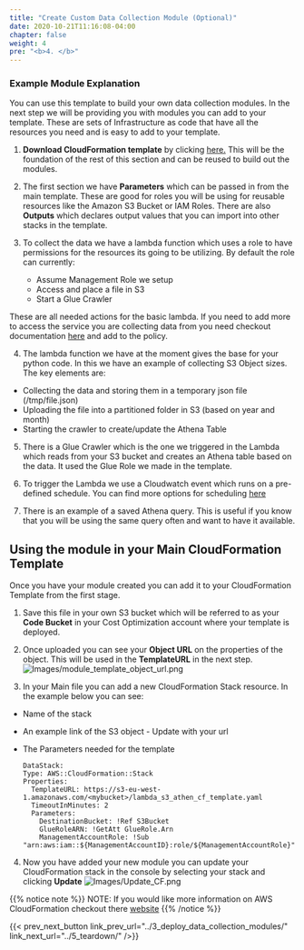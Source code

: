 ```yaml
---
title: "Create Custom Data Collection Module (Optional)"
date: 2020-10-21T11:16:08-04:00
chapter: false
weight: 4
pre: "<b>4. </b>"
---
```


### Example Module Explanation
You can use this template to build your own data collection modules. In the next step we will be providing you with modules you can add to your template. These are sets of Infrastructure as code that have all the resources you need and is easy to add to your template. 

1.  **Download CloudFormation template** by clicking [here.](/Cost/300_Optimization_Data_Collection/Code/lambda_s3_athen_cf_template.yaml) This will be the foundation of the rest of this section and can be reused to build out the modules.

2. The first section we have **Parameters** which can be passed in from the main template. These are good for roles you will be using for reusable resources like the Amazon S3 Bucket or IAM Roles. There are also **Outputs** which  declares output values that you can import into other stacks in the template. 


3. To collect the data we have a lambda function which uses a role to have permissions for the resources its going to be utilizing.  By default the role can currently: 
    * Assume Management Role we setup
    * Access and place a file in S3 
    * Start a Glue Crawler

These are all needed actions for the basic lambda. If you need to add more to access the service you are collecting data from you need checkout documentation [here](https://docs.aws.amazon.com/AWSCloudFormation/latest/UserGuide/aws-resource-iam-role.html) and add to the policy. 

4. The lambda function we have at the moment gives the base for your python code. In this we have an example of collecting S3 Object sizes. The key elements are:
* Collecting the data and storing them in a temporary json file (/tmp/file.json)
* Uploading the file into a partitioned folder in S3 (based on year and month)
* Starting the crawler to create/update the Athena Table

5. There is a Glue Crawler which is the one we triggered in the Lambda which reads from your S3 bucket and creates an Athena table based on the data. It used the Glue Role we made in the template.

6. To trigger the Lambda we use a Cloudwatch event which runs on a pre-defined schedule. You can find more options for scheduling [here](https://docs.aws.amazon.com/AmazonCloudWatch/latest/events/ScheduledEvents.html)

7. There is an example of a saved Athena query. This is useful if you know that you will be using the same query often and want to have it available.  

## Using the module in your Main CloudFormation Template

Once you have your module created you can add it to your CloudFormation Template from the first stage.  

1. Save this file in your own S3 bucket which will be referred to as your **Code Bucket** in your Cost Optimization account where your template is deployed.  

2. Once uploaded you can see your **Object URL** on the properties of the object. This will be used in the **TemplateURL** in the next step.
![Images/module_template_object_url.png](/Cost/300_Optimization_Data_Collection/Images/module_template_object_url.png)

3. In your Main file you can add a new CloudFormation Stack resource. In the example below you can see:
* Name of the stack
* An example link of the S3 object - Update with your url
* The Parameters needed for the template


      DataStack:
      Type: AWS::CloudFormation::Stack
      Properties:
        TemplateURL: https://s3-eu-west-1.amazonaws.com/<mybucket>/lambda_s3_athen_cf_template.yaml
        TimeoutInMinutes: 2
        Parameters:
          DestinationBucket: !Ref S3Bucket
          GlueRoleARN: !GetAtt GlueRole.Arn
          ManagementAccountRole: !Sub "arn:aws:iam::${ManagementAccountID}:role/${ManagementAccountRole}"
          
          
4. Now you have added your new module you can update your CloudFormation stack in the console by selecting your stack and clicking **Update**
![Images/Update_CF.png](/Cost/300_Optimization_Data_Collection/Images/Update_CF.png)


{{% notice note %}}
NOTE: If you would like more information on AWS CloudFormation checkout there [website](https://docs.aws.amazon.com/cloudformation/index.html)
{{% /notice %}}


{{< prev_next_button link_prev_url="../3_deploy_data_collection_modules/" link_next_url="../5_teardown/" />}}
